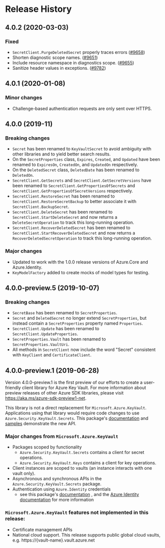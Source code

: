 # Release History

## 4.0.2 (2020-03-03)

### Fixed

- `SecretClient.PurgeDeletedSecret` properly traces errors ([#9658](https://github.com/Azure/azure-sdk-for-net/issues/9658))
- Shorten diagnostic scope names. ([#9651](https://github.com/Azure/azure-sdk-for-net/issues/9651))
- Include resource namespace in diagnostics scope. ([#9655](https://github.com/Azure/azure-sdk-for-net/issues/9655))
- Sanitize header values in exceptions. ([#9782](https://github.com/Azure/azure-sdk-for-net/issues/9782))

## 4.0.1 (2020-01-08)

### Minor changes

- Challenge-based authentication requests are only sent over HTTPS.

## 4.0.0 (2019-11)

### Breaking changes

- `Secret` has been renamed to `KeyVaultSecret` to avoid ambiguity with other libraries and to yield better search results.
- On the `SecretProperties` class, `Expires`, `Created`, and `Updated` have been renamed to `ExpiresOn`, `CreatedOn`, and `UpdatedOn` respectively.
- On the `DeletedSecret` class, `DeletedDate` has been renamed to `DeletedOn`.
- `SecretClient.GetSecrets` and `SecretClient.GetSecretVersions` have been renamed to `SecretClient.GetPropertiesOfSecrets` and `SecretClient.GetPropertiesOfSecretVersions` respectively.
- `SecretClient.RestoreSecret` has been renamed to `SecretClient.RestoreSecretBackup` to better associate it with `SecretClient.BackupSecret`.
- `SecretClient.DeleteSecret` has been renamed to `SecretClient.StartDeleteSecret` and now returns a `DeleteSecretOperation` to track this long-running operation.
- `SecretClient.RecoverDeletedSecret` has been renamed to `SecretClient.StartRecoverDeletedSecret` and now returns a `RecoverDeletedSecretOperation` to track this long-running operation.

###  Major changes

- Updated to work with the 1.0.0 release versions of Azure.Core and Azure.Identity.
- `KeyModelFactory` added to create mocks of model types for testing.

## 4.0.0-preview.5 (2019-10-07)

###  Breaking changes

- `SecretBase` has been renamed to `SecretProperties`.
- `Secret` and `DeletedSecret` no longer extend `SecretProperties`, but instead contain a `SecretProperties` property named `Properties`.
- `SecretClient.Update` has been renamed to `SecretClient.UpdateProperties`.
- `SecretProperties.Vault` has been renamed to `SecretProperties.VaultUri`.
- All methods in `SecretClient` now include the word "Secret" consistent with `KeyClient` and `CertificateClient`.

## 4.0.0-preview.1 (2019-06-28)
Version 4.0.0-preview.1 is the first preview of our efforts to create a user-friendly client library for Azure Key Vault. For more information about
preview releases of other Azure SDK libraries, please visit
https://aka.ms/azure-sdk-preview1-net.

This library is not a direct replacement for `Microsoft.Azure.KeyVault`. Applications
using that library would require code changes to use `Azure.Security.KeyVault.Secrets`.
This package's
[documentation](https://github.com/Azure/azure-sdk-for-net/tree/master/sdk/keyvault/Azure.Security.KeyVault.Secrets/Readme.md)
and
[samples](https://github.com/Azure/azure-sdk-for-net/tree/master/sdk/keyvault/Azure.Security.KeyVault.Secrets/samples)
demonstrate the new API.

### Major changes from `Microsoft.Azure.KeyVault`
- Packages scoped by functionality
    - `Azure.Security.KeyVault.Secrets` contains a client for secret operations.
    - `Azure.Security.KeyVault.Keys` contains a client for key operations.
- Client instances are scoped to vaults (an instance interacts with one vault
only).
- Asynchronous and synchronous APIs in the `Azure.Security.KeyVault.Secrets` package.
- Authentication using `Azure.Identity` credentials
  - see this package's
  [documentation](https://github.com/Azure/azure-sdk-for-net/tree/master/sdk/keyvault/Azure.Security.KeyVault.Secrets/Readme.md)
  , and the
  [Azure Identity documentation](https://github.com/Azure/azure-sdk-for-net/tree/master/sdk/identity/Azure.Identity)
  for more information

### `Microsoft.Azure.KeyVault` features not implemented in this release:
- Certificate management APIs
- National cloud support. This release supports public global cloud vaults,
    e.g. https://{vault-name}.vault.azure.net
